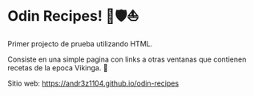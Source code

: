 # **Odin Recipes! 🍻🛡️⛵**

Primer projecto de prueba utilizando HTML.

Consiste en una simple pagina con links a otras ventanas que contienen recetas de la epoca Vikinga. 🌲

Sitio web: https://andr3z1104.github.io/odin-recipes
